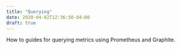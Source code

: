```yaml
---
title: "Querying"
date: 2020-04-02T12:36:50-04:00
draft: true
---
```


How to guides for querying metrics using Prometheus and Graphite. 
